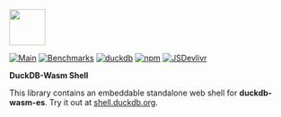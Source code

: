 <img src="https://cdn.jsdelivr.net/npm/duckdb-wasm-es@latest/dist/img/duckdb_wasm.svg" height="64">

[![Main](https://github.com/duckdb/duckdb-wasm/actions/workflows/main.yml/badge.svg)](https://github.com/duckdb/duckdb-wasm/actions/workflows/main.yml)
[![Benchmarks](https://github.com/duckdb/duckdb-wasm/actions/workflows/benchmarks.yml/badge.svg)](https://github.com/duckdb/duckdb-wasm/actions/workflows/benchmarks.yml)
[![duckdb](https://cdn.jsdelivr.net/npm/duckdb-wasm-es@latest/dist/img/duckdb_version_badge.svg)](https://github.com/duckdb/duckdb)
[![npm](https://img.shields.io/npm/v/duckdb-wasm-es?logo=npm)](https://www.npmjs.com/package/duckdb-wasm-es-shell/v/latest)
[![JSDevlivr](https://data.jsdelivr.com/v1/package/npm/duckdb-wasm-es-shell/badge?style=rounded)](https://www.jsdelivr.com/package/npm/duckdb-wasm-es-shell)

**DuckDB-Wasm Shell**

This library contains an embeddable standalone web shell for **duckdb-wasm-es**. Try it out at [shell.duckdb.org](https://shell.duckdb.org).
